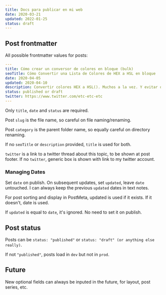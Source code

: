 ```yaml
---
title: Docs para publicar en mi web
date: 2020-03-21
updated: 2022-01-25
status: draft
---
```


## Post frontmatter

All possible frontmatter values for posts:

```yaml
---
title: Cómo crear un conversor de colores en bloque (bulk)
seoTitle: Cómo Convertir una Lista de Colores de HEX a HSL en bloque
date: 2020-04-05
updated: 2020-04-10
description: Convertir colores HEX a HSL(). Muchos a la vez. Y evitar que alguien lo rompa. Todo en vanilla javascript
status: published or draft
twitter: https://www.twitter.com/etc-etc-etc
---
```

Only `title`, `date` and `status` are required.

Post `slug` is the file name, so careful on file naming/renaming.

Post `category` is the parent folder name, so equally careful on directory renaming.

If no `seoTitle` or `description` provided, `title` is used for both.

`twitter` is a link to a twitter thread about this topic, to be shown at post footer. If no `twitter`, generic box is shown with link to my twitter account.

### Managing Dates

Set `date` on publish. On subsequent updates, set `updated`, leave `date` untouched. I can always keep the previous `updated` dates in text notes.

For post sorting and display in PostMeta, updated is used if it exists. If it doesn't, date is used.

If `updated` is equal to `date`, it's ignored. No need to set it on publish.

## Post status

Posts can be `status: "published"` or `status: "draft" (or anything else really)`.

If not `"published"`, posts load in `dev` but not in `prod`.

## Future

New optional fields can always be inputed in the future, for layout, post series, etc.
